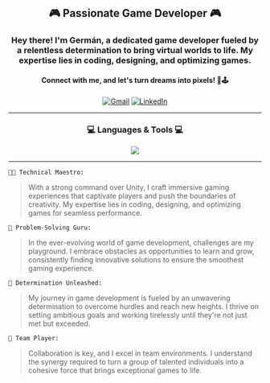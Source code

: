 <div align="center">
  <h2>🎮 Passionate Game Developer 🎮</h2>
 <h3> Hey there! I'm Germán, a dedicated game developer fueled by a relentless determination to bring virtual worlds to life. My expertise lies in coding, designing, and optimizing games. </h3>

   
   <h4>Connect with me, and let's turn dreams into pixels! 🚀🕹️</h4>
</div>


<div align="center">
  <a href="mailto:germanlobbia@gmail.com"><img alt="Gmail" title="Contact me!" src="https://img.shields.io/badge/Gmail-333333?style=for-the-badge&logo=gmail&logoColor=red"/></a>
  <a href ="https://www.linkedin.com/in/german-lobbia/"><img alt="LinkedIn" title="My LinkedIn!" src="https://img.shields.io/badge/LinkedIn-0077B5?style=for-the-badge&logo=linkedin&logoColor=white"/></a>
</div>

--------------------------------------------------

<h3 align="center">💻 Languages & Tools 💻</h3>
  <p align="center">  <a href="https://skillicons.dev">
    <img src="https://skillicons.dev/icons?i=cs,cpp,blender,git,github,gitlab,ps,visualstudio,vscode,unity,unreal" />
  </a>
</p>

--------------------------------------------------
`👨‍💻 Technical Maestro: `   
>With a strong command over Unity, I craft immersive gaming experiences that captivate players and push the boundaries of creativity. My expertise lies in coding, designing, and optimizing games for seamless performance.

`🔧 Problem-Solving Guru:`
>In the ever-evolving world of game development, challenges are my playground. I embrace obstacles as opportunities to learn and grow, consistently finding innovative solutions to ensure the smoothest gaming experience.

`🚀 Determination Unleashed:`
>My journey in game development is fueled by an unwavering determination to overcome hurdles and reach new heights. I thrive on setting ambitious goals and working tirelessly until they're not just met but exceeded.

`🤝 Team Player:`
>Collaboration is key, and I excel in team environments. I understand the synergy required to turn a group of talented individuals into a cohesive force that brings exceptional games to life.


<!--
**SkepticPrag/SkepticPrag** is a ✨ _special_ ✨ repository because its `README.md` (this file) appears on your GitHub profile.
